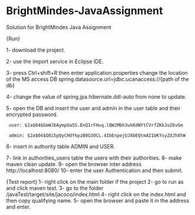 # BrightMindes-JavaAssignment
Solution for BrightMindes Java Assignment

{Run}

1-	download the project. 

2-	use the import service in Eclipse IDE.

3-	press Ctrl+shift+R then enter application.properties change the location of the MS access DB 
     spring.datasource.url=jdbc:ucanaccess://{path of the db}
     
4-	change the value of spring.jpa.hibernate.ddl-auto from none to update.

5-	open the DB and insert the user and admin in the user table and their encrypted password.  

     user: $2a$04$GeWJbAympUa5S.EnQ1rFHuq.lQWJMbh3ukKdWYtCVrfZKkJoZ6vGm
     
     admin: $2a$04$O8i5pQyCHdYkpzB8G3OCL.4IbEnpejUJ8bEQtmAI1UKYsyZdJhXhW
     
6-	insert in authority table ADMIN and USER.

7-	link in authorities_users table the users with their authorities.
8-	make maven clean update. 
9-	open the browser inter address http://localhost:8080/
10-	enter the user Authentication and then submit.

	 
	
	

{Test report}
1-	right click on the main folder if the project 
2-	go to run as and click maven test.
3-	go to the folder /javaTest/target/site/jacoco/index.html
4-	right click on the index.html and then copy qualifying name.
5-	open the browser and paste it in the address and enter.

